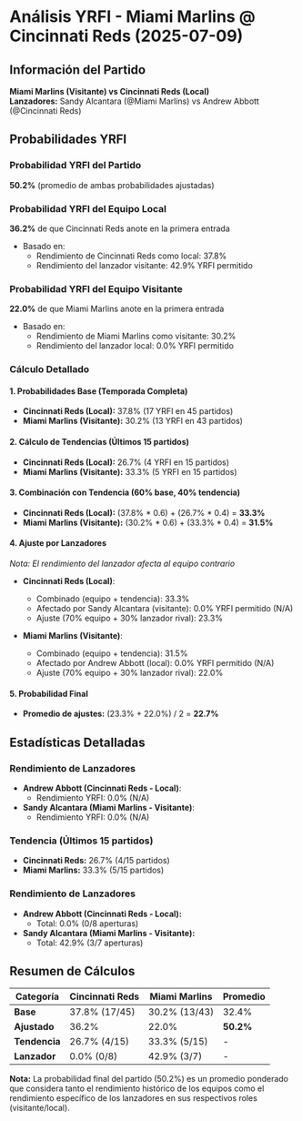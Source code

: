# Análisis YRFI - Miami Marlins @ Cincinnati Reds (2025-07-09)

## Información del Partido
**Miami Marlins (Visitante) vs Cincinnati Reds (Local)**  
**Lanzadores:** Sandy Alcantara (@Miami Marlins) vs Andrew Abbott (@Cincinnati Reds)

## Probabilidades YRFI

### Probabilidad YRFI del Partido
**50.2%** (promedio de ambas probabilidades ajustadas)

### Probabilidad YRFI del Equipo Local
**36.2%** de que Cincinnati Reds anote en la primera entrada
- Basado en:
  - Rendimiento de Cincinnati Reds como local: 37.8%
  - Rendimiento del lanzador visitante: 42.9% YRFI permitido

### Probabilidad YRFI del Equipo Visitante
**22.0%** de que Miami Marlins anote en la primera entrada
- Basado en:
  - Rendimiento de Miami Marlins como visitante: 30.2%
  - Rendimiento del lanzador local: 0.0% YRFI permitido

### Cálculo Detallado

#### 1. Probabilidades Base (Temporada Completa)
- **Cincinnati Reds (Local):** 37.8% (17 YRFI en 45 partidos)
- **Miami Marlins (Visitante):** 30.2% (13 YRFI en 43 partidos)

#### 2. Cálculo de Tendencias (Últimos 15 partidos)
- **Cincinnati Reds (Local):** 26.7% (4 YRFI en 15 partidos)
- **Miami Marlins (Visitante):** 33.3% (5 YRFI en 15 partidos)

#### 3. Combinación con Tendencia (60% base, 40% tendencia)
- **Cincinnati Reds (Local):** (37.8% * 0.6) + (26.7% * 0.4) = **33.3%**
- **Miami Marlins (Visitante):** (30.2% * 0.6) + (33.3% * 0.4) = **31.5%**

#### 4. Ajuste por Lanzadores
*Nota: El rendimiento del lanzador afecta al equipo contrario*

- **Cincinnati Reds (Local)**:
  - Combinado (equipo + tendencia): 33.3%
  - Afectado por Sandy Alcantara (visitante): 0.0% YRFI permitido (N/A)
  - Ajuste (70% equipo + 30% lanzador rival): 23.3%

- **Miami Marlins (Visitante)**:
  - Combinado (equipo + tendencia): 31.5%
  - Afectado por Andrew Abbott (local): 0.0% YRFI permitido (N/A)
  - Ajuste (70% equipo + 30% lanzador rival): 22.0%

#### 5. Probabilidad Final
- **Promedio de ajustes:** (23.3% + 22.0%) / 2 = **22.7%**

## Estadísticas Detalladas


### Rendimiento de Lanzadores
- **Andrew Abbott (Cincinnati Reds - Local)**:
  - Rendimiento YRFI: 0.0% (N/A)
- **Sandy Alcantara (Miami Marlins - Visitante)**:
  - Rendimiento YRFI: 0.0% (N/A)
### Tendencia (Últimos 15 partidos)
- **Cincinnati Reds:** 26.7% (4/15 partidos)
- **Miami Marlins:** 33.3% (5/15 partidos)

### Rendimiento de Lanzadores
- **Andrew Abbott (Cincinnati Reds - Local):**
  - Total: 0.0% (0/8 aperturas)
- **Sandy Alcantara (Miami Marlins - Visitante):**
  - Total: 42.9% (3/7 aperturas)

## Resumen de Cálculos
| Categoría | Cincinnati Reds      | Miami Marlins        | Promedio |
|-----------|----------------------|----------------------|----------|
| **Base** | 37.8% (17/45) | 30.2% (13/43) | 32.4% |
| **Ajustado** | 36.2% | 22.0% | **50.2%** |
| **Tendencia** | 26.7% (4/15) | 33.3% (5/15) | - |
| **Lanzador** | 0.0% (0/8) | 42.9% (3/7) | - |

**Nota:** La probabilidad final del partido (50.2%) es un promedio ponderado que considera tanto el rendimiento histórico de los equipos como el rendimiento específico de los lanzadores en sus respectivos roles (visitante/local).